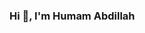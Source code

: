 ### Hi 👋, I'm Humam Abdillah

<!--
**abdipitu/abdipitu** is a ✨ _special_ ✨ repository because its `README.md` (this file) appears on your GitHub profile.

Here are some ideas to get you started:

👦🏻 I'm a kids

hallo saya Humam Abdillah

-->
